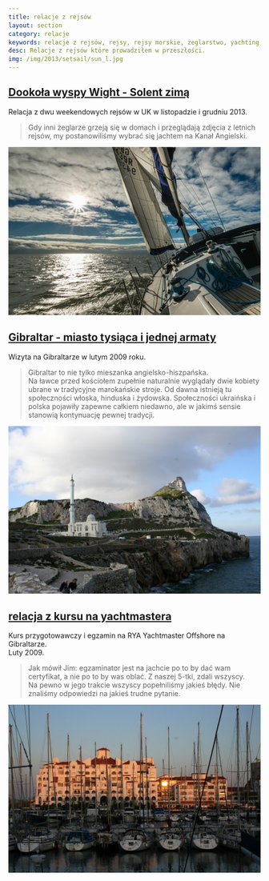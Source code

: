 ```yaml
---
title: relacje z rejsów
layout: section
category: relacje
keywords: relacje z rejsów, rejsy, rejsy morskie, żeglarstwo, yachting, jachting, Grecja, Gibraltar, Sycylia, Chorwacja
desc: Relacje z rejsów które prowadziłem w przeszłości. 
img: /img/2013/setsail/sun_l.jpg
---
```



[Dookoła wyspy Wight - Solent zimą](/dookola-wight-solent-zima) 
---------------------------------------------------------------

Relacja z dwu weekendowych rejsów w UK w listopadzie i grudniu 2013.

> Gdy inni żeglarze grzeją się w domach i przeglądają zdjęcia z letnich rejsów, my postanowiliśmy wybrać się jachtem na Kanał Angielski.

[![Solent zimą](/img/2013/setsail/sun_l.jpg)](/dookola-wight-solent-zima) 




[Gibraltar - miasto tysiąca i jednej armaty](/gibraltar-miasto-tysiaca-i-jednej-armaty/)
-----------------------------------------------------------------------------------------

Wizyta na Gibraltarze w lutym 2009 roku. 

> Gibraltar to nie tylko mieszanka angielsko-hiszpańska.  
> Na ławce przed kościołem zupełnie naturalnie wyglądały dwie kobiety ubrane w tradycyjne marokańskie stroje. 
> Od dawna istnieją tu społeczności włoska, hinduska i żydowska. Społeczności ukraińska i polska pojawiły zapewne całkiem niedawno, 
> ale w jakimś sensie stanowią kontynuację pewnej tradycji.

[![Gibraltar](/img/old/gibraltar/meczet_big.jpg)](/gibraltar-miasto-tysiaca-i-jednej-armaty/)




[relacja z kursu na yachtmastera](/yachtmaster-egzamin-kurs/)
--------------------------------------------------------------

Kurs przygotowawczy i egzamin na RYA Yachtmaster Offshore na Gibraltarze.  
Luty 2009.

> Jak mówił Jim: egzaminator jest na jachcie po to by dać wam certyfikat, a nie po to by was oblać.  Z naszej 5-tki, zdali wszyscy.  
> Na pewno w jego trakcie wszyscy popełniliśmy jakieś błędy. Nie znaliśmy odpowiedzi na jakieś trudne pytanie. 

[![Yachtmaster Offshore](/img/old/ym-exam-and-preparation/marina_big.jpg)](/yachtmaster-egzamin-kurs/)

<!-- Grecja - majówka 2009 -->
<!-- Sycylia maj 2008 -->
<!-- Chorwacja majówka 2007 -->
<!-- Chorwacja sierpień 2006 -->
<!-- rejs Kornaty - wodospady Krka -->
<!-- Chorwacja - majówka 2006 -->
